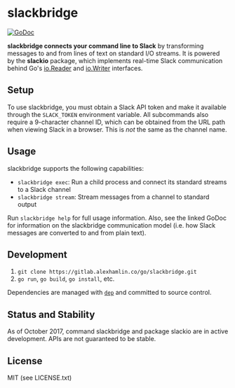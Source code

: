 # slackbridge

[![GoDoc](https://godoc.org/gitlab.alexhamlin.co/go/slackbridge?status.svg)](https://godoc.org/gitlab.alexhamlin.co/go/slackbridge)

**slackbridge connects your command line to Slack** by transforming messages to
and from lines of text on standard I/O streams. It is powered by the
**slackio** package, which implements real-time Slack communication behind Go's
[io.Reader] and [io.Writer] interfaces.

[io.Reader]: https://golang.org/pkg/io/#Reader
[io.Writer]: https://golang.org/pkg/io/#Writer

## Setup

To use slackbridge, you must obtain a Slack API token and make it available
through the `SLACK_TOKEN` environment variable. All subcommands also require
a 9-character channel ID, which can be obtained from the URL path when viewing
Slack in a browser. This is _not_ the same as the channel name.

## Usage

slackbridge supports the following capabilities:

* `slackbridge exec`: Run a child process and connect its standard streams to a
  Slack channel
* `slackbridge stream`: Stream messages from a channel to standard output

Run `slackbridge help` for full usage information. Also, see the linked GoDoc
for information on the slackbridge communication model (i.e. how Slack messages
are converted to and from plain text).

## Development

1. `git clone https://gitlab.alexhamlin.co/go/slackbridge.git`
1. `go run`, `go build`, `go install`, etc.

Dependencies are managed with [`dep`] and committed to source control.

[`dep`]: https://github.com/golang/dep

## Status and Stability

As of October 2017, command slackbridge and package slackio are in active
development. APIs are not guaranteed to be stable.

## License

MIT (see LICENSE.txt)
